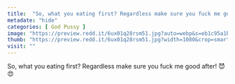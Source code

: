 ```yaml
---
title:  "So, what you eating first? Regardless make sure you fuck me good after! 😈😍"
metadate: "hide"
categories: [ God Pussy ]
image: "https://preview.redd.it/6ux01q28rsm51.jpg?auto=webp&s=eb1c95a1b5a107822a795d9bde9a2231fee6b05f"
thumb: "https://preview.redd.it/6ux01q28rsm51.jpg?width=1080&crop=smart&auto=webp&s=dc1d87fa8c3255f3f3e8c25f7ffd4f9595924bbc"
visit: ""
---
```

So, what you eating first? Regardless make sure you fuck me good after! 😈😍
